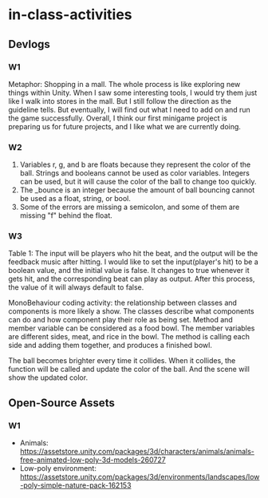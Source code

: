 # in-class-activities
## Devlogs
### W1
Metaphor: Shopping in a mall. The whole process is like exploring new things within Unity. When I saw some interesting tools, I would try them just like I walk into stores in the mall. But I still follow the direction as the guideline tells. But eventually, I will find out what I need to add on and run the game successfully. Overall, I think our first minigame project is preparing us for future projects, and I like what we are currently doing.

### W2
1. Variables r, g, and b are floats because they represent the color of the ball. Strings and booleans cannot be used as color variables. Integers can be used, but it will cause the color of the ball to change too quickly.
2. The _bounce is an integer because the amount of ball bouncing cannot be used as a float, string, or bool.
3. Some of the errors are missing a semicolon, and some of them are missing "f" behind the float.

### W3
Table 1: The input will be players who hit the beat, and the output will be the feedback music after hitting. I would like to set the input(player's hit) to be a boolean value, and the initial value is false. It changes to true whenever it gets hit, and the corresponding beat can play as output. After this process, the value of it will always default to false.


MonoBehaviour coding activity: the relationship between classes and components is more likely a show. The classes describe what components can do and how component play their role as being set. Method and member variable can be considered as a food bowl. The member variables are different sides, meat, and rice in the bowl. The method is calling each side and adding them together, and produces a finished bowl.


The ball becomes brighter every time it collides. When it collides, the function will be called and update the color of the ball. And the scene will show the updated color.


## Open-Source Assets
### W1
- Animals: https://assetstore.unity.com/packages/3d/characters/animals/animals-free-animated-low-poly-3d-models-260727 
- Low-poly environment: https://assetstore.unity.com/packages/3d/environments/landscapes/low-poly-simple-nature-pack-162153 